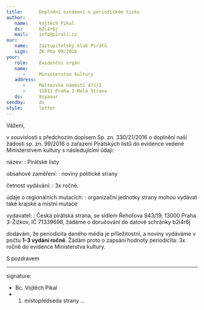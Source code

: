 ```yaml
---
title:      Doplnění oznámení o periodickém tisku
author:
   name:    Vojtěch Pikal
   ds:      b2i4r6j
   mail:    info@pirati.cz
our:
   name:    Zastupitelský klub Pirátů
   sign:    ZK Pha 99/2016
your:
   role:    Evidenční orgán
   name:    
      -     Ministerstvo kultury
   address:
      -     Maltézské náměstí 471/1
      -     11811 Praha 1-Malá Strana
   ds:      8spaaur
sendby:     ds
style:      letter
---
```


Vážení,

v souvislosti s předchozím dopisem Sp. zn. 330/21/2016 o doplnění naší žádosti sp. zn. 99/2016 o zařazení Pirátských listů do evidence vedené Ministerstvem kultury s následujícími údaji: 

název: 
:   Pirátské listy

obsahové zaměření:
:   noviny politické strany

četnost vydávání:
:   3x ročně.

údaje o regionálních mutacích:
:   organizační jednotky strany mohou vydávat také krajské a místní mutace

vydavatel:
:   Česká pirátská strana, se sídlem Řehořova 943/19, 13000 Praha 3-Žižkov, IČ 71339698, žádáme o doručování do datové schránky b2i4r6j

dodávám, že periodicita daného média je příležitostní, a noviny vydáváme v počtu **1-3 vydání ročně**. Žádám proto o zapsání hodnoty periodicita: 3x ročně do evidence Ministerstva kultury.

S pozdravem

---
signature:
  - Bc. Vojtěch Pikal
  - 1. místopředseda strany
...
